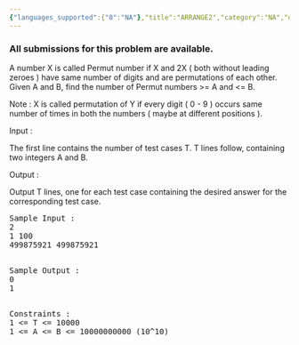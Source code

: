 ```yaml
---
{"languages_supported":{"0":"NA"},"title":"ARRANGE2","category":"NA","old_version":true,"problem_code":"ARRANGE2","tags":{"0":"NA"},"layout":"problem"}
---
```


<h3> All submissions for this problem are available. </h3><p>
A number X is called Permut number if X and 2X ( both without leading zeroes ) have same number of digits and are permutations of each other. Given A and B, find the number of Permut numbers &gt;= A and &lt;= B.
</p>

<p>
Note : X is called permutation of Y if every digit ( 0 - 9 ) occurs same number of times in both the numbers ( maybe at different positions ).
</p>

<p>
Input :
</p>
<p>
The first line contains the number of test cases T. T lines follow, containing two integers A and B.
</p>

<p>
Output :
</p>
<p>
Output T lines, one for each test case containing the desired answer for the corresponding test case.
</p>

<pre>
Sample Input :
2
1 100
499875921 499875921

</pre>

<pre>
Sample Output :
0
1

</pre>

<pre>
Constraints :
1 &lt;= T &lt;= 10000
1 &lt;= A &lt;= B &lt;= 10000000000 (10^10)
</pre>    